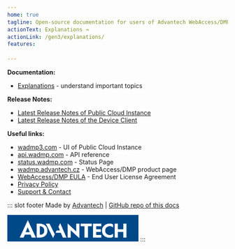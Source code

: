 ```yaml
---
home: true
tagline: Open-source documentation for users of Advantech WebAccess/DMP software
actionText: Explanations →
actionLink: /gen3/explanations/
features:

---
```


**Documentation:**
  
  * [Explanations](/gen3/explanations/) - understand important topics
  
**Release Notes:**
  * [Latest Release Notes of Public Cloud Instance](/gen3/release-notes/)
  * [Latest Release Notes of the Device Client](/gen3/client/)

**Useful links:**
* [wadmp3.com](https://wadmp3.com) - UI of Public Cloud Instance
* [api.wadmp.com](https://api.wadmp.com) - API reference
* [status.wadmp.com](https://status.wadmp.com) - Status Page
* [wadmp.advantech.cz](https://wadmp.advantech.cz) - WebAccess/DMP product page
* [WebAccess/DMP EULA](/eula.html) - End User License Agreement
* [Privacy Policy](/privacy-policy.html)
* [Support & Contact](/contact/)  

::: slot footer
Made by [Advantech](https://icr.advantech.cz) | [GitHub repo of this docs](https://github.com/wadmp/wadmp.github.io)

<img src="./advantech.png" width="300">
:::


